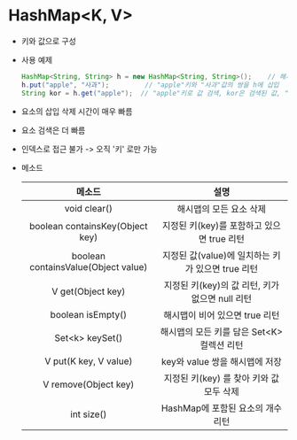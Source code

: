 # HashMap<K, V>

* 키와 값으로 구성

* 사용 예제

  ```java
  HashMap<String, String> h = new HashMap<String, String>();	// 해시맵 생성
  h.put("apple", "사과");			// "apple"키와 "사과"값의 쌍을 h에 삽입
  String kor = h.get("apple");	// "apple"키로 값 검색, kor은 검색된 값, "사과"
  ```

* 요소의 삽입 삭제 시간이 매우 빠름

* 요소 검색은 더 빠름

* 인덱스로 접근 불가 -> 오직 '키' 로만 가능

* 메소드

  |               메소드                |                       설명                        |
  | :---------------------------------: | :-----------------------------------------------: |
  |            void clear()             |              해시맵의 모든 요소 삭제              |
  |   boolean containsKey(Object key)   |    지정된 키(key)를 포함하고 있으면 true 리턴     |
  | boolean containsValue(Object value) | 지정된 값(value)에 일치하는 키가 있으면 true 리턴 |
  |          V get(Object key)          |  지정된 키(key)의 값 리턴, 키가 없으면 null 리턴  |
  |          boolean isEmpty()          |          해시맵이 비어 있으면 true 리턴           |
  |          Set<k\> keySet()           |    해시맵의 모든 키를 담은 Set<K\> 컬렉션 리턴    |
  |        V put(K key, V value)        |          key와 value 쌍을 해시맵에 저장           |
  |        V remove(Object key)         |     지정된 키(key) 를 찾아 키와 값 모두 삭제      |
  |             int size()              |         HashMap에 포함된 요소의 개수 리턴         |


